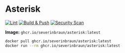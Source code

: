 # Asterisk

[![Lint](https://github.com/severinbraun/asterisk/actions/workflows/lint.yml/badge.svg)](https://github.com/severinbraun/asterisk/actions/workflows/lint.yml)
[![Build & Push](https://github.com/severinbraun/asterisk/actions/workflows/build-push.yml/badge.svg)](https://github.com/severinbraun/asterisk/actions/workflows/build-push.yml)
[![Security Scan](https://github.com/severinbraun/asterisk/actions/workflows/security_scan.yml/badge.svg)](https://github.com/severinbraun/asterisk/actions/workflows/security_scan.yml)

**Image:** `ghcr.io/severinbraun/asterisk:latest`

```bash
docker pull ghcr.io/severinbraun/asterisk:latest
docker run --rm ghcr.io/severinbraun/asterisk:latest
